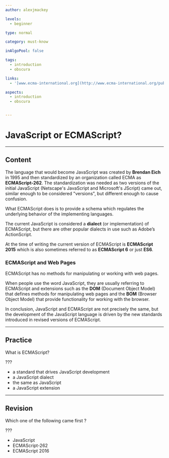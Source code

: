 ```yaml
---
author: alexjmackey

levels:
  - beginner

type: normal

category: must-know

inAlgoPool: false

tags:
  - introduction
  - obscura

links:
  - '[www.ecma-international.org](http://www.ecma-international.org/publications/standards/Ecma-262.htm){website}'

aspects:
  - introduction
  - obscura


---
```

# JavaScript or ECMAScript?

---
## Content

The language that would become JavaScript was created by **Brendan Eich** in 1995 and then standardized by an organization called ECMA as **ECMAScript-262**. The standardization was needed as two versions of the initial JavaScript (Netscape's JavaScript and Microsoft's JScript) came out, similar enough to be considered "versions", but different enough to cause confusion.

What ECMAScript does is to provide a schema which regulates the underlying behavior of the implementing languages.

The current JavaScript is considered a **dialect** (or implementation) of ECMAScript, but there are other popular dialects in use such as Adobe’s ActionScript.

At the time of writing the current version of ECMAScript is **ECMAScript 2015** which is also sometimes referred to as **ECMAScript 6** or just **ES6**.

### ECMAScript and Web Pages

ECMAScript has no methods for manipulating or working with web pages.

When people use the word JavaScript, they are usually referring to ECMAScript and extensions such as the **DOM** (Document Object Model) that defines methods for manipulating web pages and the **BOM** (Browser Object Model) that provide functionality for working with the browser.

In conclusion, JavaScript and ECMAScript are not precisely the same, but the development of the JavaScript language is driven by the new standards introduced in revised versions of ECMAScript.

---
## Practice

What is ECMAScript?

???

* a standard that drives JavaScript development
* a JavaScript dialect
* the same as JavaScript
* a JavaScript extension

---
## Revision

Which one of the following came first ?

???

* JavaScript
* ECMAScript-262
* ECMAScript 2016
 
